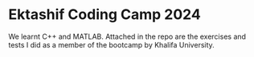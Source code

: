# Ektashif Coding Camp 2024
We learnt C++ and MATLAB. Attached in the repo are the exercises and tests I did as a member of the bootcamp by Khalifa University.
